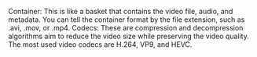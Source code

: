 Container: This is like a basket that contains the video file, audio, and metadata. You can tell the container format by the file extension, such as .avi, .mov, or .mp4.
Codecs: These are compression and decompression algorithms aim to reduce the video size while preserving the video quality. The most used video codecs are H.264, VP9, and HEVC.
